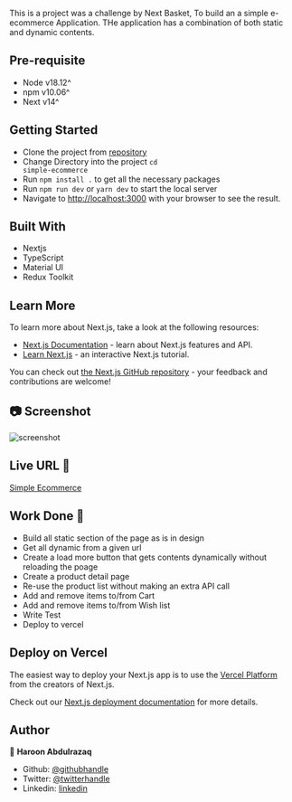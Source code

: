 This is a project was a challenge by Next Basket, To build an a simple e-ecommerce Application.
THe application has a combination of both static and dynamic contents.

## Pre-requisite

- Node v18.12^
- npm v10.06^
- Next v14^

## Getting Started

- Clone the project from [repository](https://github.com/Haroonabdulrazaq/simple-ecommerce)
- Change Directory into the project <code>cd simple-ecommerce</code>
- Run <code>npm install .</code> to get all the necessary packages
- Run <code>npm run dev</code> or <code>yarn dev</code> to start the local server
- Navigate to [http://localhost:3000](http://localhost:3000) with your browser to see the result.

## Built With

- Nextjs
- TypeScript
- Material UI
- Redux Toolkit

## Learn More

To learn more about Next.js, take a look at the following resources:

- [Next.js Documentation](https://nextjs.org/docs) - learn about Next.js features and API.
- [Learn Next.js](https://nextjs.org/learn) - an interactive Next.js tutorial.

You can check out [the Next.js GitHub repository](https://github.com/vercel/next.js/) - your feedback and contributions are welcome!

## 📷 Screenshot

![screenshot](./assets/Images/simple-ecommerce-project.png)

## Live URL 🚀

[Simple Ecommerce](https://simple-ecommerce-taupe-ten.vercel.app/)

## Work Done 🔧

- Build all static section of the page as is in design
- Get all dynamic from a given url
- Create a load more button that gets contents dynamically without reloading the poage
- Create a product detail page
- Re-use the product list without making an extra API call
- Add and remove items to/from Cart
- Add and remove items to/from Wish list
- Write Test
- Deploy to vercel

## Deploy on Vercel

The easiest way to deploy your Next.js app is to use the [Vercel Platform](https://vercel.com/new?utm_medium=default-template&filter=next.js&utm_source=create-next-app&utm_campaign=create-next-app-readme) from the creators of Next.js.

Check out our [Next.js deployment documentation](https://nextjs.org/docs/deployment) for more details.

## Author

👤 **Haroon Abdulrazaq**

- Github: [@githubhandle](https://github.com/Haroonabdulrazaq)
- Twitter: [@twitterhandle](https://twitter.com/hanq_o)
- Linkedin: [linkedin](https://www.linkedin.com/in/haroonabdulrazaq)
